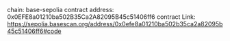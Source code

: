 chain: base-sepolia
contract address: 0x0EFE8a01210ba502B35Ca2A82095B45c51406ff6 
contract Link: https://sepolia.basescan.org/address/0x0efe8a01210ba502b35ca2a82095b45c51406ff6#code
